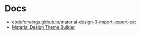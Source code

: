 # Docs 
* [codeforwings.github.io/material-design-3-import-export-ext](https://codeforwings.github.io/material-design-3-import-export-ext/)
* [Material Design Theme Builder](https://m3.material.io/theme-builder#/custom?primary=#cba642)
